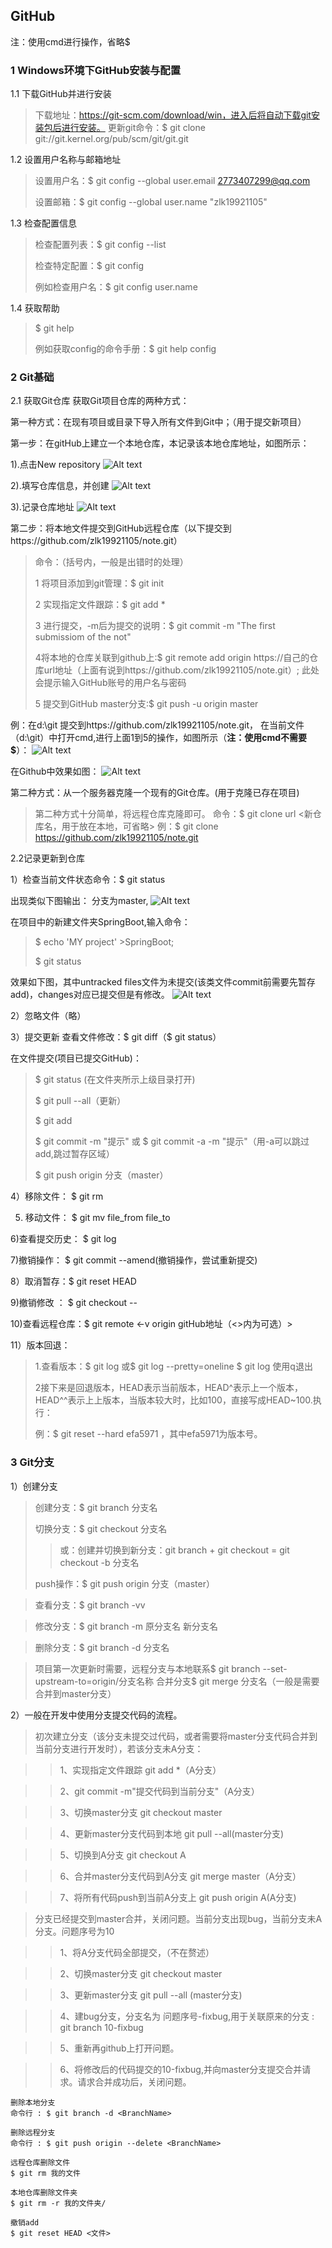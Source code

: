 ##   GitHub

注：使用cmd进行操作，省略$
### 1 Windows环境下GitHub安装与配置

1.1 下载GitHub并进行安装

  > 下载地址：https://git-scm.com/download/win，进入后将自动下载git安装包后进行安装。
  > 更新git命令：$ git clone git://git.kernel.org/pub/scm/git/git.git


1.2 设置用户名称与邮箱地址
 >设置用户名：$ git config --global user.email 2773407299@qq.com
 >
 > 设置邮箱：$ git config --global user.name "zlk19921105"
 

1.3 检查配置信息
 >检查配置列表：$ git config --list
 >
 >检查特定配置：$ git config <key>
 >
 >例如检查用户名：$ git config user.name

1.4 获取帮助
  >$ git help <verb> 
  >
  >例如获取config的命令手册：$ git help config
  
### 2 Git基础
2.1 获取Git仓库
获取Git项目仓库的两种方式：

第一种方式：在现有项目或目录下导入所有文件到Git中；（用于提交新项目）

第一步：在gitHub上建立一个本地仓库，本记录该本地仓库地址，如图所示：

1).点击New repository
![Alt text](./images/20180208001.png)

2).填写仓库信息，并创建
![Alt text](./images/20180208002.png)

3).记录仓库地址
![Alt text](./images/20180208003.png)

第二步：将本地文件提交到GitHub远程仓库（以下提交到https://github.com/zlk19921105/note.git）

>命令：（括号内，一般是出错时的处理）
>
>1 将项目添加到git管理：$ git init
>
>2 实现指定文件跟踪：$ git add *
>
>3 进行提交，-m后为提交的说明：$ git commit -m "The first submissiom of the not"
>
>4将本地的仓库关联到github上:$ git remote add origin https://自己的仓库url地址（上面有说到https://github.com/zlk19921105/note.git）; 此处会提示输入GitHub账号的用户名与密码
>
>5 提交到GitHub master分支:$ git push -u origin master

例：在d:\git 提交到https://github.com/zlk19921105/note.git，
在当前文件（d:\git）中打开cmd,进行上面1到5的操作，如图所示（**注：使用cmd不需要$**）：
![Alt text](./images/20180208004.png)

在Github中效果如图：
![Alt text](./images/20180208005.png)



第二种方式：从一个服务器克隆一个现有的Git仓库。(用于克隆已存在项目)
>第二种方式十分简单，将远程仓库克隆即可。
>命令：$ git clone url <新仓库名，用于放在本地，可省略>
例：$ git clone https://github.com/zlk19921105/note.git

2.2记录更新到仓库

1）检查当前文件状态命令：$ git status

出现类似下图输出：
分支为master,
![Alt text](./images/20180208007.png)

在项目中的新建文件夹SpringBoot,输入命令：
>$ echo 'MY project' >SpringBoot;
>
>$ git status

效果如下图，其中untracked files文件为未提交(该类文件commit前需要先暂存add)，changes对应已提交但是有修改。
![Alt text](./images/20180208008.png)

2）忽略文件（略）

3）提交更新
  查看文件修改：$ git diff（$ git status）

在文件提交(项目已提交GitHub)：
>$ git status (在文件夹所示上级目录打开)
>
>$ git pull --all（更新）
>
>$ git add <fileName> 
>
>$ git commit -m "提示"  或 $ git commit -a -m "提示"（用-a可以跳过add,跳过暂存区域）
>
>$ git push origin 分支（master）
  
4）移除文件： $ git rm <fileName>

5) 移动文件： $ git mv file_from file_to

6)查看提交历史： $ git log

7)撤销操作： $ git commit --amend(撤销操作，尝试重新提交)

8）取消暂存：$ git reset HEAD <file>

9)撤销修改 ： $ git checkout --<fileName>

10)查看远程仓库：$ git remote <-v origin gitHub地址（<>内为可选）>

11）版本回退：
 > 1.查看版本：$ git log 或$ git log --pretty=oneline
 > $ git log 使用q退出
 > 
 >2接下来是回退版本，HEAD表示当前版本，HEAD^表示上一个版本，HEAD^^表示上上版本，当版本较大时，比如100，直接写成HEAD~100.执行：
 >
 >例：$ git reset --hard efa5971 ，其中efa5971为版本号。


### 3 Git分支
1）创建分支

>创建分支：$ git branch 分支名
>
>切换分支：$ git checkout 分支名
>
>>或：创建并切换到新分支：git branch + git checkout = git checkout -b 分支名
>
>push操作：$ git push origin 分支（master）

>查看分支：$ git branch -vv

>修改分支：$ git branch -m 原分支名 新分支名

>删除分支：$ git branch -d 分支名

>项目第一次更新时需要，远程分支与本地联系$ git branch --set-upstream-to=origin/分支名称
>合并分支$ git merge 分支名（一般是需要合并到master分支）

2）一般在开发中使用分支提交代码的流程。
>初次建立分支（该分支未提交过代码，或者需要将master分支代码合并到当前分支进行开发时），若该分支未A分支：

>>1、实现指定文件跟踪 git add *（A分支）

>>2、git commit -m"提交代码到当前分支"（A分支）

>>3、切换master分支 git checkout master

>>4、更新master分支代码到本地 git pull --all(master分支)

>>5、切换到A分支 git checkout A

>>6、合并master分支代码到A分支 git merge master（A分支）

>>7、将所有代码push到当前A分支上 git push origin A(A分支)

>分支已经提交到master合并，关闭问题。当前分支出现bug，当前分支未A分支。问题序号为10

>>1、将A分支代码全部提交，（不在赘述）

>>2、切换master分支 git checkout master

>>3、更新master分支 git pull --all (master分支)

>>4、建bug分支，分支名为 问题序号-fixbug,用于关联原来的分支 : 
> git branch 10-fixbug

>>5、重新再github上打开问题。

>>6、将修改后的代码提交的10-fixbug,并向master分支提交合并请求。请求合并成功后，关闭问题。


	删除本地分支
	命令行 : $ git branch -d <BranchName>

	删除远程分支
	命令行 : $ git push origin --delete <BranchName>

	远程仓库删除文件 
	$ git rm 我的文件

	本地仓库删除文件夹 
	$ git rm -r 我的文件夹/

    撤销add
    $ git reset HEAD <文件>
